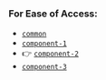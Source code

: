 ### For Ease of Access:
- [`common`](https://github.com/MaxFogwall/common)
- [`component-1`](https://github.com/MaxFogwall/component-1)
- 👉 [`component-2`](https://github.com/MaxFogwall/component-2)
- [`component-3`](https://github.com/MaxFogwall/component-3)